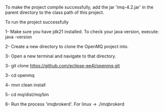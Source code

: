 To make the project compile successfully, add the jar 'imq-4.2.jar' in the parent directory to the class path 
of this project.

To run the project successfully

1- Make sure you have jdk21 installed. To check your java version, execute: java -version

2- Create a new directory to clone the OpenMQ project into.

3- Open a new terminal and navigate to that directory.

3- git clone https://github.com/eclipse-ee4j/openmq.git

3- cd openmq

4- mvn clean install

5- cd mq/dist/mq/bin

6- Run the process 'imqbrokerd'. For linux -> ./imqbrokerd


